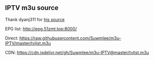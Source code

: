 ## IPTV m3u source

Thank dyanj311 for [his source](https://gitee.com/dyanj311/iptv)

EPG list:
http://epg.51zmt.top:8000/

Direct:
https://raw.githubusercontent.com/Suwmlee/m3u-IPTV/master/tvlist.m3u

CDN:
https://cdn.jsdelivr.net/gh/Suwmlee/m3u-IPTV@master/tvlist.m3u
